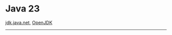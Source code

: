 # Java 23

[jdk.java.net](https://jdk.java.net/23/release-notes), [OpenJDK](https://openjdk.org/projects/jdk/23/)

<hr>

### 